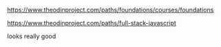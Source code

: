 https://www.theodinproject.com/paths/foundations/courses/foundations



https://www.theodinproject.com/paths/full-stack-javascript

looks really good


